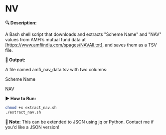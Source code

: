 # NV
**🔍 Description:**

A Bash shell script that downloads and extracts "Scheme Name" and "NAV" values from AMFI’s mutual fund data at [https://www.amfiindia.com/spages/NAVAll.txt], and saves them as a TSV file.

**📄 Output:**

A file named amfi_nav_data.tsv with two columns:

Scheme Name

NAV

**▶️ How to Run:**
```bash
chmod +x extract_nav.sh
./extract_nav.sh
```
**🧠 Note:**
This can be extended to JSON using jq or Python. Contact me if you'd like a JSON version!
